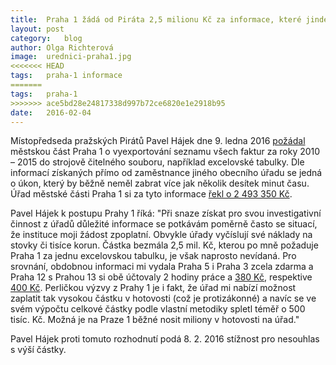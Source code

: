 ```yaml
---
title:	Praha 1 žádá od Piráta 2,5 milionu Kč za informace, které jinde dostal zadarmo
layout:	post
category:	blog
author:	Olga Richterová
image:	urednici-praha1.jpg
<<<<<<< HEAD
tags:	praha-1 informace
=======
tags:	praha-1
>>>>>>> ace5bd28e24817338d997b72ce6820e1e2918b95
date:	2016-02-04
---
```


Místopředseda pražských Pirátů Pavel Hájek dne 9. ledna 2016 [požádal](https://github.com/pirati-cz/webpraha/blob/gh-pages/assets/static/praha-1.jpg) městskou část Praha 1 o vyexportování seznamu všech faktur za roky 2010 – 2015 do strojově čitelného souboru, například excelovské tabulky. Dle informací získaných přímo od zaměstnance jiného obecního úřadu se jedná o úkon, který by běžně neměl zabrat více jak několik desítek minut času. Úřad městské části Praha 1 si za tyto informace [řekl o 2 493 350 Kč](https://github.com/pirati-cz/webpraha/blob/gh-pages/assets/static/praha-1b.jpg).

Pavel Hájek k postupu Prahy 1 říká: "Při snaze získat pro svou investigativní činnost z úřadů důležité informace se potkávám poměrně často se situací, že instituce moji žádost zpoplatní. Obvykle úřady vyčíslují své náklady na stovky či tisíce korun. Částka bezmála 2,5 mil. Kč, kterou po mně požaduje Praha 1 za jednu excelovskou tabulku, je však naprosto nevídaná. Pro srovnání, obdobnou informaci mi vydala Praha 5 i Praha 3 zcela zdarma a Praha 12 s Prahou 13 si obě účtovaly 2 hodiny práce a [380 Kč](https://github.com/pirati-cz/webpraha/blob/gh-pages/assets/static/praha-12.pdf), respektive [400 Kč](https://github.com/pirati-cz/webpraha/blob/gh-pages/assets/static/praha-13.pdf). Perličkou výzvy z Prahy 1 je i fakt, že úřad mi nabízí možnost zaplatit tak vysokou částku v hotovosti (což je protizákonné) a navíc se ve svém výpočtu celkové částky podle vlastní metodiky spletl téměř o 500 tisíc. Kč. Možná je na Praze 1 běžné nosit miliony v hotovosti na úřad."

Pavel Hájek proti tomuto rozhodnutí podá 8. 2. 2016 stížnost pro nesouhlas s výší částky.
